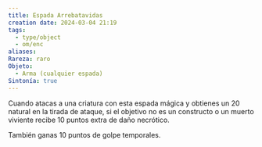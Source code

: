 ```yaml
---
title: Espada Arrebatavidas
creation date: 2024-03-04 21:19
tags:
  - type/object
  - om/enc
aliases: 
Rareza: raro
Objeto:
  - Arma (cualquier espada)
Sintonía: true
---
```

Cuando atacas a una criatura con esta espada mágica y obtienes un 20 natural en la tirada de ataque, si el objetivo no es un constructo o un muerto viviente recibe 10 puntos extra de daño necrótico.

También ganas 10 puntos de golpe temporales.